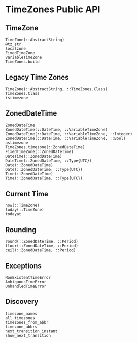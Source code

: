 # TimeZones Public API

## TimeZone

```@docs
TimeZone(::AbstractString)
@tz_str
localzone
FixedTimeZone
VariableTimeZone
TimeZones.build
```

## Legacy Time Zones

```@docs
TimeZone(::AbstractString, ::TimeZones.Class)
TimeZones.Class
istimezone
```

## ZonedDateTime

```@docs
ZonedDateTime
ZonedDateTime(::DateTime, ::VariableTimeZone)
ZonedDateTime(::DateTime, ::VariableTimeZone, ::Integer)
ZonedDateTime(::DateTime, ::VariableTimeZone, ::Bool)
astimezone
TimeZones.timezone(::ZonedDateTime)
FixedTimeZone(::ZonedDateTime)
DateTime(::ZonedDateTime)
DateTime(::ZonedDateTime, ::Type{UTC})
Date(::ZonedDateTime)
Date(::ZonedDateTime, ::Type{UTC})
Time(::ZonedDateTime)
Time(::ZonedDateTime, ::Type{UTC})
```

## Current Time

```@docs
now(::TimeZone)
today(::TimeZone)
todayat
```

## Rounding

```@docs
round(::ZonedDateTime, ::Period)
floor(::ZonedDateTime, ::Period)
ceil(::ZonedDateTime, ::Period)
```

## Exceptions

```@docs
NonExistentTimeError
AmbiguousTimeError
UnhandledTimeError
```

## Discovery

```@docs
timezone_names
all_timezones
timezones_from_abbr
timezone_abbrs
next_transition_instant
show_next_transition
```
